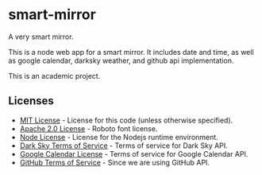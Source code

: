 # smart-mirror

A very smart mirror.

This is a node web app for a smart mirror. It includes date and time, as well as google calendar, darksky weather, and github api implementation.

This is an academic project.

## Licenses

- [MIT License](LICENSE) - License for this code (unless otherwise specified).
- [Apache 2.0 License](https://www.apache.org/licenses/LICENSE-2.0.html) - Roboto font license.
- [Node License](https://github.com/nodejs/node/blob/master/LICENSE) - License for the Nodejs runtime environment.
- [Dark Sky Terms of Service](https://darksky.net/dev/docs/terms) - Terms of service for Dark Sky API.
- [Google Calendar License](https://developers.google.com/google-apps/calendar/terms) - Terms of service for Google Calendar API.
- [GitHub Terms of Service](https://help.github.com/articles/github-terms-of-service/) - Since we are using GitHub API.